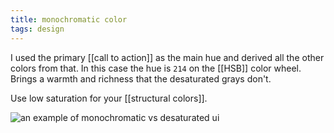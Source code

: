 ```yaml
---
title: monochromatic color
tags: design
---
```


I used the primary [[call to action]] as the main hue and derived all the other colors from that. In this case the hue is `214` on the [[HSB]] color wheel. Brings a warmth and richness that the desaturated grays don't.

Use low saturation for your [[structural colors]].

![an example of monochromatic vs desaturated ui](/images/monochromatic-colors.png)




